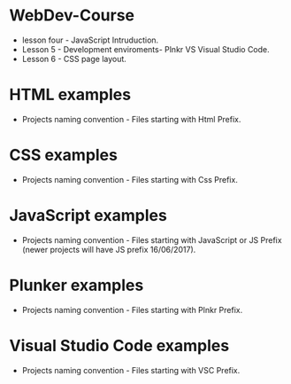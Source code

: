# WebDev-Course
* lesson four - JavaScript Intruduction.
* Lesson 5 - Development enviroments- Plnkr VS Visual Studio Code.
* Lesson 6 - CSS page layout.
 
# HTML examples
* Projects naming convention - Files starting with Html Prefix.
# CSS examples
* Projects naming convention - Files starting with Css Prefix.
# JavaScript examples
* Projects naming convention - Files starting with JavaScript or JS Prefix (newer projects will have JS prefix 16/06/2017).
# Plunker examples
* Projects naming convention - Files starting with Plnkr Prefix.
# Visual Studio Code examples
* Projects naming convention - Files starting with VSC Prefix.
